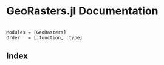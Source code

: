 # GeoRasters.jl Documentation

```@contents
```

```@autodocs
Modules = [GeoRasters]
Order   = [:function, :type]
```

## Index
```@index
```
